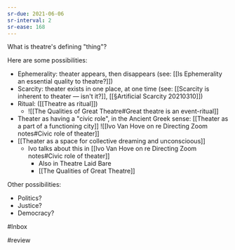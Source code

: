 ```yaml
---
sr-due: 2021-06-06
sr-interval: 2
sr-ease: 168
---
```


What is theatre's defining "thing"?

Here are some possibilities:

- Ephemerality: theater appears, then disappears (see: [[Is Ephemerality an essential quality to theatre?]])
- Scarcity: theater exists in one place, at one time (see: [[Scarcity is inherent to theater — isn't it?]], [[§Artificial Scarcity 20210310]])
- Ritual: ([[Theatre as ritual]])
	- ![[The Qualities of Great Theatre#Great theatre is an event-ritual]]
- Theater as having a "civic role", in the Ancient Greek sense: [[Theater as a part of a functioning city]] ![[Ivo Van Hove on re Directing Zoom notes#Civic role of theater]]
- [[Theater as a space for collective dreaming and unconscioous]]
	- Ivo talks about this in [[Ivo Van Hove on re Directing Zoom notes#Civic role of theater]]
		- Also in Theatre Laid Bare
		- [[The Qualities of Great Theatre]]


Other possibilities:
- Politics?
- Justice?
- Democracy?



#Inbox 

#review 